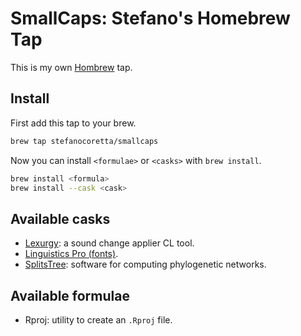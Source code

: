 # SmallCaps: Stefano's Homebrew Tap

This is my own [Hombrew](https://brew.sh) tap.

## Install

First add this tap to your brew.

```bash
brew tap stefanocoretta/smallcaps
```

Now you can install `<formulae>` or `<casks>` with `brew install`.

```bash
brew install <formula>
brew install --cask <cask>
```

## Available casks

- [Lexurgy](https://www.meamoria.com/lexurgy/html/index.html): a sound change applier CL tool.
- [Linguistics Pro (fonts)](https://github.com/StefanPeev/Linguistics-Pro).
- [SplitsTree](https://uni-tuebingen.de/fakultaeten/mathematisch-naturwissenschaftliche-fakultaet/fachbereiche/informatik/lehrstuehle/algorithms-in-bioinformatics/software/splitstree/): software for computing phylogenetic networks.

## Available formulae

- Rproj: utility to create an `.Rproj` file.


